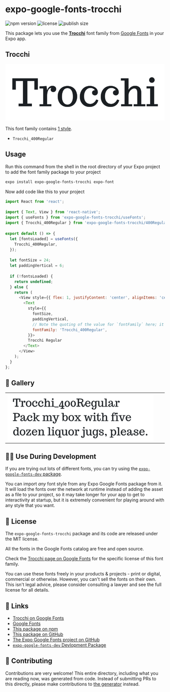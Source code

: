 # expo-google-fonts-trocchi

![npm version](https://flat.badgen.net/npm/v/expo-google-fonts-trocchi)
![license](https://flat.badgen.net/github/license/expo/google-fonts)
![publish size](https://flat.badgen.net/packagephobia/install/expo-google-fonts-trocchi)

This package lets you use the [**Trocchi**](https://fonts.google.com/specimen/Trocchi) font family from [Google Fonts](https://fonts.google.com/) in your Expo app.

## Trocchi

![Trocchi](./font-family.png)

This font family contains [1 style](#-gallery).

- `Trocchi_400Regular`

## Usage

Run this command from the shell in the root directory of your Expo project to add the font family package to your project
```sh
expo install expo-google-fonts-trocchi expo-font
```

Now add code like this to your project
```js
import React from 'react';

import { Text, View } from 'react-native';
import { useFonts } from 'expo-google-fonts-trocchi/useFonts';
import { Trocchi_400Regular } from 'expo-google-fonts-trocchi/400Regular';

export default () => {
  let [fontsLoaded] = useFonts({
    Trocchi_400Regular,
  });

  let fontSize = 24;
  let paddingVertical = 6;

  if (!fontsLoaded) {
    return undefined;
  } else {
    return (
      <View style={{ flex: 1, justifyContent: 'center', alignItems: 'center' }}>
        <Text
          style={{
            fontSize,
            paddingVertical,
            // Note the quoting of the value for `fontFamily` here; it expects a string!
            fontFamily: 'Trocchi_400Regular',
          }}>
          Trocchi Regular
        </Text>
      </View>
    );
  }
};

```

## 🔡 Gallery


||||
|-|-|-|
|![Trocchi_400Regular](.//400Regular/Trocchi_400Regular.ttf.png)||||


## 👩‍💻 Use During Development

If you are trying out lots of different fonts, you can try using the [`expo-google-fonts-dev` package](https://github.com/freeboub/google-fonts/tree/master/font-packages/dev#readme).

You can import *any* font style from any Expo Google Fonts package from it. It will load the fonts
over the network at runtime instead of adding the asset as a file to your project, so it may take longer
for your app to get to interactivity at startup, but it is extremely convenient
for playing around with any style that you want.

## 📖 License

The `expo-google-fonts-trocchi` package and its code are released under the MIT license.

All the fonts in the Google Fonts catalog are free and open source.

Check the [Trocchi page on Google Fonts](https://fonts.google.com/specimen/Trocchi) for the specific license of this font family.

You can use these fonts freely in your products & projects - print or digital, commercial or otherwise. However, you can't sell the fonts on their own. This isn't legal advice, please consider consulting a lawyer and see the full license for all details.

## 🔗 Links

- [Trocchi on Google Fonts](https://fonts.google.com/specimen/Trocchi)
- [Google Fonts](https://fonts.google.com/)
- [This package on npm](https://www.npmjs.com/package/expo-google-fonts-trocchi)
- [This package on GitHub](https://github.com/freeboub/google-fonts/tree/master/font-packages/trocchi)
- [The Expo Google Fonts project on GitHub](https://github.com/freeboub/google-fonts)
- [`expo-google-fonts-dev` Devlopment Package](https://github.com/freeboub/google-fonts/tree/master/font-packages/dev)

## 🤝 Contributing

Contributions are very welcome! This entire directory, including what you are reading now, was generated from code. Instead of submitting PRs to this directly, please make contributions to [the generator](https://github.com/freeboub/google-fonts/tree/master/packages/generator) instead.

